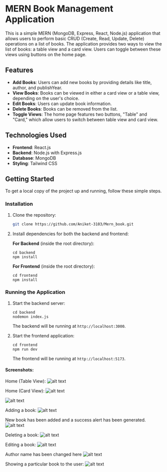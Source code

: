 # MERN Book Management Application

This is a simple MERN (MongoDB, Express, React, Node.js) application that allows users to perform basic CRUD (Create, Read, Update, Delete) operations on a list of books. The application provides two ways to view the list of books: a table view and a card view. Users can toggle between these views using buttons on the home page.

## Features

- **Add Books**: Users can add new books by providing details like title, author, and publishYear.
- **View Books**: Books can be viewed in either a card view or a table view, depending on the user's choice.
- **Edit Books**: Users can update book information.
- **Delete Books**: Books can be removed from the list.
- **Toggle Views**: The home page features two buttons, "Table" and "Card," which allow users to switch between table view and card view.

## Technologies Used

- **Frontend**: React.js
- **Backend**: Node.js with Express.js
- **Database**: MongoDB
- **Styling**: Tailwind CSS

## Getting Started

To get a local copy of the project up and running, follow these simple steps.

### Installation

1. Clone the repository:

   ```bash
   git clone https://github.com/Aniket-3103/Mern_book.git
   ```


2. Install dependencies for both the backend and frontend:

   **For Backend** (inside the root directory):
   ```
   cd backend
   npm install
   ```

   **For Frontend** (inside the root directory):
   ```
   cd frontend
   npm install
   ```


### Running the Application

1. Start the backend server:

   ```
   cd backend
   nodemon index.js
   ```

   The backend will be running at `http://localhost:3000`.

2. Start the frontend application:

   ```
   cd frontend
   npm run dev
   ```

   The frontend will be running at `http://localhost:5173`.


#### Screenshots:

Home (Table View):
![alt text](image.png)

Home (Card View):
![alt text](image-1.png)

![alt text](image-2.png)

Adding a book:
![alt text](image-3.png)

New book has been added and a success alert has been generated.
![alt text](image-4.png)

Deleting a book:
![alt text](image-5.png)

Editing a book:
![alt text](image-6.png)

Author name has been changed here
![alt text](image-7.png)

Showing a particular book to the user:
![alt text](image-8.png)